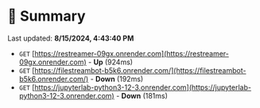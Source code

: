 # 📖 Summary
Last updated: **8/15/2024, 4:43:40 PM**

- `GET` [https://restreamer-09gx.onrender.com](https://restreamer-09gx.onrender.com) - **Up** (924ms)
- `GET` [https://filestreambot-b5k6.onrender.com/](https://filestreambot-b5k6.onrender.com/) - **Down** (192ms)
- `GET` [https://jupyterlab-python3-12-3.onrender.com](https://jupyterlab-python3-12-3.onrender.com) - **Down** (181ms)
